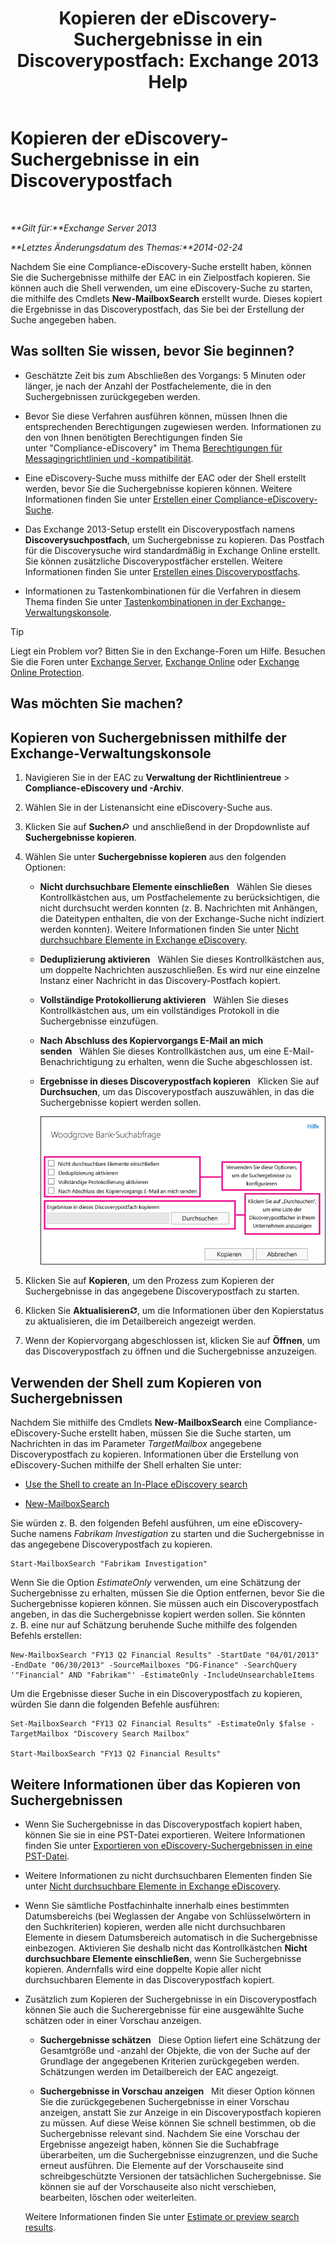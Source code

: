 ﻿---
title: 'Kopieren der eDiscovery-Suchergebnisse in ein Discoverypostfach: Exchange 2013 Help'
TOCTitle: Kopieren der eDiscovery-Suchergebnisse in ein Discoverypostfach
ms:assetid: bff2ce89-9e6f-494a-bd6a-2f2011507845
ms:mtpsurl: https://technet.microsoft.com/de-de/library/Dn624163(v=EXCHG.150)
ms:contentKeyID: 61183401
ms.date: 04/24/2018
mtps_version: v=EXCHG.150
ms.translationtype: HT
---

# Kopieren der eDiscovery-Suchergebnisse in ein Discoverypostfach

 

_**Gilt für:**Exchange Server 2013_

_**Letztes Änderungsdatum des Themas:**2014-02-24_

Nachdem Sie eine Compliance-eDiscovery-Suche erstellt haben, können Sie die Suchergebnisse mithilfe der EAC in ein Zielpostfach kopieren. Sie können auch die Shell verwenden, um eine eDiscovery-Suche zu starten, die mithilfe des Cmdlets **New-MailboxSearch** erstellt wurde. Dieses kopiert die Ergebnisse in das Discoverypostfach, das Sie bei der Erstellung der Suche angegeben haben.

## Was sollten Sie wissen, bevor Sie beginnen?

  - Geschätzte Zeit bis zum Abschließen des Vorgangs: 5 Minuten oder länger, je nach der Anzahl der Postfachelemente, die in den Suchergebnissen zurückgegeben werden.

  - Bevor Sie diese Verfahren ausführen können, müssen Ihnen die entsprechenden Berechtigungen zugewiesen werden. Informationen zu den von Ihnen benötigten Berechtigungen finden Sie unter "Compliance-eDiscovery" im Thema [Berechtigungen für Messagingrichtlinien und -kompatibilität](messaging-policy-and-compliance-permissions-exchange-2013-help.md).

  - Eine eDiscovery-Suche muss mithilfe der EAC oder der Shell erstellt werden, bevor Sie die Suchergebnisse kopieren können. Weitere Informationen finden Sie unter [Erstellen einer Compliance-eDiscovery-Suche](create-an-in-place-ediscovery-search-exchange-2013-help.md).

  - Das Exchange 2013-Setup erstellt ein Discoverypostfach namens **Discoverysuchpostfach**, um Suchergebnisse zu kopieren. Das Postfach für die Discoverysuche wird standardmäßig in Exchange Online erstellt. Sie können zusätzliche Discoverypostfächer erstellen. Weitere Informationen finden Sie unter [Erstellen eines Discoverypostfachs](create-a-discovery-mailbox-exchange-2013-help.md).

  - Informationen zu Tastenkombinationen für die Verfahren in diesem Thema finden Sie unter [Tastenkombinationen in der Exchange-Verwaltungskonsole](keyboard-shortcuts-in-the-exchange-admin-center-exchange-online-protection-help.md).


> [!TIP]
> Liegt ein Problem vor? Bitten Sie in den Exchange-Foren um Hilfe. Besuchen Sie die Foren unter <A href="https://go.microsoft.com/fwlink/p/?linkid=60612">Exchange Server</A>, <A href="https://go.microsoft.com/fwlink/p/?linkid=267542">Exchange Online</A> oder <A href="https://go.microsoft.com/fwlink/p/?linkid=285351">Exchange Online Protection</A>.



## Was möchten Sie machen?

## Kopieren von Suchergebnissen mithilfe der Exchange-Verwaltungskonsole

1.  Navigieren Sie in der EAC zu **Verwaltung der Richtlinientreue** \> **Compliance-eDiscovery und -Archiv**.

2.  Wählen Sie in der Listenansicht eine eDiscovery-Suche aus.

3.  Klicken Sie auf **Suchen**![Suchen (Symbol)](images/Dn624163.773574d0-9b92-4cab-9f6b-81532c7418b9(EXCHG.150).gif "Suchen (Symbol)") und anschließend in der Dropdownliste auf **Suchergebnisse kopieren**.

4.  Wählen Sie unter **Suchergebnisse kopieren** aus den folgenden Optionen:
    
      - **Nicht durchsuchbare Elemente einschließen**   Wählen Sie dieses Kontrollkästchen aus, um Postfachelemente zu berücksichtigen, die nicht durchsucht werden konnten (z. B. Nachrichten mit Anhängen, die Dateitypen enthalten, die von der Exchange-Suche nicht indiziert werden konnten). Weitere Informationen finden Sie unter [Nicht durchsuchbare Elemente in Exchange eDiscovery](unsearchable-items-in-exchange-ediscovery-exchange-2013-help.md).
    
      - **Deduplizierung aktivieren**   Wählen Sie dieses Kontrollkästchen aus, um doppelte Nachrichten auszuschließen. Es wird nur eine einzelne Instanz einer Nachricht in das Discovery-Postfach kopiert.
    
      - **Vollständige Protokollierung aktivieren**   Wählen Sie dieses Kontrollkästchen aus, um ein vollständiges Protokoll in die Suchergebnisse einzufügen.
    
      - **Nach Abschluss des Kopiervorgangs E-Mail an mich senden**   Wählen Sie dieses Kontrollkästchen aus, um eine E-Mail-Benachrichtigung zu erhalten, wenn die Suche abgeschlossen ist.
    
      - **Ergebnisse in dieses Discoverypostfach kopieren**   Klicken Sie auf **Durchsuchen**, um das Discoverypostfach auszuwählen, in das die Suchergebnisse kopiert werden sollen.
        
        ![Suchergebnisse kopieren](images/Dn624163.875e25ed-8308-408c-92c4-8c76fc9d9bfc(EXCHG.150).gif "Suchergebnisse kopieren")  

5.  Klicken Sie auf **Kopieren**, um den Prozess zum Kopieren der Suchergebnisse in das angegebene Discoverypostfach zu starten.

6.  Klicken Sie **Aktualisieren**![Aktualisieren (Symbol)](images/Dn624163.85f271ca-32a4-426c-842a-d2172567099d(EXCHG.150).gif "Aktualisieren (Symbol)"), um die Informationen über den Kopierstatus zu aktualisieren, die im Detailbereich angezeigt werden.

7.  Wenn der Kopiervorgang abgeschlossen ist, klicken Sie auf **Öffnen**, um das Discoverypostfach zu öffnen und die Suchergebnisse anzuzeigen.

## Verwenden der Shell zum Kopieren von Suchergebnissen

Nachdem Sie mithilfe des Cmdlets **New-MailboxSearch** eine Compliance-eDiscovery-Suche erstellt haben, müssen Sie die Suche starten, um Nachrichten in das im Parameter *TargetMailbox* angegebene Discoverypostfach zu kopieren. Informationen über die Erstellung von eDiscovery-Suchen mithilfe der Shell erhalten Sie unter:

  - [Use the Shell to create an In-Place eDiscovery search](create-an-in-place-ediscovery-search-exchange-2013-help.md)

  - [New-MailboxSearch](https://technet.microsoft.com/de-de/library/dd298064\(v=exchg.150\))

Sie würden z. B. den folgenden Befehl ausführen, um eine eDiscovery-Suche namens *Fabrikam Investigation* zu starten und die Suchergebnisse in das angegebene Discoverypostfach zu kopieren.

    Start-MailboxSearch "Fabrikam Investigation"

Wenn Sie die Option *EstimateOnly* verwenden, um eine Schätzung der Suchergebnisse zu erhalten, müssen Sie die Option entfernen, bevor Sie die Suchergebnisse kopieren können. Sie müssen auch ein Discoverypostfach angeben, in das die Suchergebnisse kopiert werden sollen. Sie könnten z. B. eine nur auf Schätzung beruhende Suche mithilfe des folgenden Befehls erstellen:

    New-MailboxSearch "FY13 Q2 Financial Results" -StartDate "04/01/2013" -EndDate "06/30/2013" -SourceMailboxes "DG-Finance" -SearchQuery '"Financial" AND "Fabrikam"' -EstimateOnly -IncludeUnsearchableItems

Um die Ergebnisse dieser Suche in ein Discoverypostfach zu kopieren, würden Sie dann die folgenden Befehle ausführen:

    Set-MailboxSearch "FY13 Q2 Financial Results" -EstimateOnly $false -TargetMailbox "Discovery Search Mailbox"

    Start-MailboxSearch "FY13 Q2 Financial Results"

## Weitere Informationen über das Kopieren von Suchergebnissen

  - Wenn Sie Suchergebnisse in das Discoverypostfach kopiert haben, können Sie sie in eine PST-Datei exportieren. Weitere Informationen finden Sie unter [Exportieren von eDiscovery-Suchergebnissen in eine PST-Datei](export-ediscovery-search-results-to-a-pst-file-exchange-2013-help.md).

  - Weitere Informationen zu nicht durchsuchbaren Elementen finden Sie unter [Nicht durchsuchbare Elemente in Exchange eDiscovery](unsearchable-items-in-exchange-ediscovery-exchange-2013-help.md).

  - Wenn Sie sämtliche Postfachinhalte innerhalb eines bestimmten Datumsbereichs (bei Weglassen der Angabe von Schlüsselwörtern in den Suchkriterien) kopieren, werden alle nicht durchsuchbaren Elemente in diesem Datumsbereich automatisch in die Suchergebnisse einbezogen. Aktivieren Sie deshalb nicht das Kontrollkästchen **Nicht durchsuchbare Elemente einschließen**, wenn Sie Suchergebnisse kopieren. Andernfalls wird eine doppelte Kopie aller nicht durchsuchbaren Elemente in das Discoverypostfach kopiert.

  - Zusätzlich zum Kopieren der Suchergebnisse in ein Discoverypostfach können Sie auch die Sucherergebnisse für eine ausgewählte Suche schätzen oder in einer Vorschau anzeigen.
    
      - **Suchergebnisse schätzen**   Diese Option liefert eine Schätzung der Gesamtgröße und -anzahl der Objekte, die von der Suche auf der Grundlage der angegebenen Kriterien zurückgegeben werden. Schätzungen werden im Detailbereich der EAC angezeigt.
    
      - **Suchergebnisse in Vorschau anzeigen**   Mit dieser Option können Sie die zurückgegebenen Suchergebnisse in einer Vorschau anzeigen, anstatt Sie zur Anzeige in ein Discoverypostfach kopieren zu müssen. Auf diese Weise können Sie schnell bestimmen, ob die Suchergebnisse relevant sind. Nachdem Sie eine Vorschau der Ergebnisse angezeigt haben, können Sie die Suchabfrage überarbeiten, um die Suchergebnisse einzugrenzen, und die Suche erneut ausführen. Die Elemente auf der Vorschauseite sind schreibgeschützte Versionen der tatsächlichen Suchergebnisse. Sie können sie auf der Vorschauseite also nicht verschieben, bearbeiten, löschen oder weiterleiten.
    
    Weitere Informationen finden Sie unter [Estimate or preview search results](create-an-in-place-ediscovery-search-exchange-2013-help.md).

